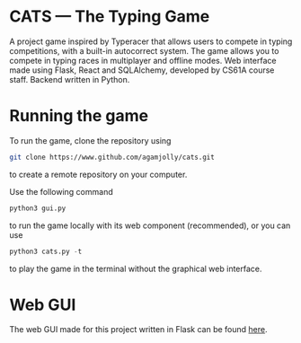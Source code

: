 # CATS &mdash; The Typing Game
A project game inspired by Typeracer that allows users to compete in typing competitions, with a built-in autocorrect system. The game allows you to compete in typing races in multiplayer and offline modes. Web interface made using Flask, React and SQLAlchemy, developed by CS61A course staff. Backend written in Python. 

# Running the game
To run the game, clone the repository using 
``` bash
git clone https://www.github.com/agamjolly/cats.git 
```
to create a remote repository on your computer.

Use the following command
``` python
python3 gui.py
```
to run the game locally with its web component (recommended), or you can use
``` python
python3 cats.py -t 
```
to play the game in the terminal without the graphical web interface. 

# Web GUI

The web GUI made for this project written in Flask can be found [here](https://github.com/Cal-CS-61A-Staff/cats-gui).



